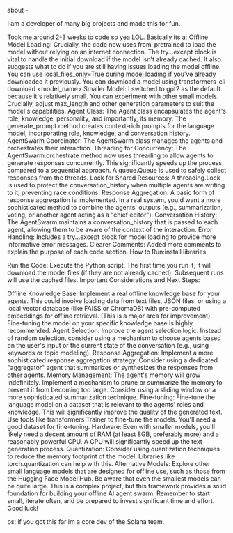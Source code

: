 about - 

I am a developer of many big projects and made this for fun.

Took me around 2-3 weeks to code so yea LOL. Basically its a;
Offline Model Loading: Crucially, the code now uses from_pretrained to load the model without relying on an internet connection. The try...except block is vital to handle the initial download if the model isn't already cached. It also suggests what to do if you are still having issues loading the model offline. You can use local_files_only=True during model loading if you've already downloaded it previously. You can download a model using transformers-cli download <model_name>
Smaller Model: I switched to gpt2 as the default because it's relatively small. You can experiment with other small models. Crucially, adjust max_length and other generation parameters to suit the model's capabilities.
Agent Class: The Agent class encapsulates the agent's role, knowledge, personality, and importantly, its memory. The generate_prompt method creates context-rich prompts for the language model, incorporating role, knowledge, and conversation history.
AgentSwarm Coordinator: The AgentSwarm class manages the agents and orchestrates their interaction.
Threading for Concurrency: The AgentSwarm.orchestrate method now uses threading to allow agents to generate responses concurrently. This significantly speeds up the process compared to a sequential approach. A queue.Queue is used to safely collect responses from the threads.
Lock for Shared Resources: A threading.Lock is used to protect the conversation_history when multiple agents are writing to it, preventing race conditions.
Response Aggregation: A basic form of response aggregation is implemented. In a real system, you'd want a more sophisticated method to combine the agents' outputs (e.g., summarization, voting, or another agent acting as a "chief editor").
Conversation History: The AgentSwarm maintains a conversation_history that is passed to each agent, allowing them to be aware of the context of the interaction.
Error Handling: Includes a try...except block for model loading to provide more informative error messages.
Clearer Comments: Added more comments to explain the purpose of each code section.
How to Run:install libraries

Run the Code: Execute the Python script. The first time you run it, it will download the model files (if they are not already cached). Subsequent runs will use the cached files.
Important Considerations and Next Steps:

Offline Knowledge Base: Implement a real offline knowledge base for your agents. This could involve loading data from text files, JSON files, or using a local vector database (like FAISS or ChromaDB) with pre-computed embeddings for offline retrieval. (This is a major area for improvement). Fine-tuning the model on your specific knowledge base is highly recommended.
Agent Selection: Improve the agent selection logic. Instead of random selection, consider using a mechanism to choose agents based on the user's input or the current state of the conversation (e.g., using keywords or topic modeling).
Response Aggregation: Implement a more sophisticated response aggregation strategy. Consider using a dedicated "aggregator" agent that summarizes or synthesizes the responses from other agents.
Memory Management: The agent's memory will grow indefinitely. Implement a mechanism to prune or summarize the memory to prevent it from becoming too large. Consider using a sliding window or a more sophisticated summarization technique.
Fine-tuning: Fine-tune the language model on a dataset that is relevant to the agents' roles and knowledge. This will significantly improve the quality of the generated text. Use tools like transformers Trainer to fine-tune the models. You'll need a good dataset for fine-tuning.
Hardware: Even with smaller models, you'll likely need a decent amount of RAM (at least 8GB, preferably more) and a reasonably powerful CPU. A GPU will significantly speed up the text generation process.
Quantization: Consider using quantization techniques to reduce the memory footprint of the model. Libraries like torch.quantization can help with this.
Alternative Models: Explore other small language models that are designed for offline use, such as those from the Hugging Face Model Hub. Be aware that even the smallest models can be quite large.
This is a complex project, but this framework provides a solid foundation for building your offline AI agent swarm. Remember to start small, iterate often, and be prepared to invest significant time and effort. Good luck!

























ps: if you got this far im a core dev of the Solana team.
